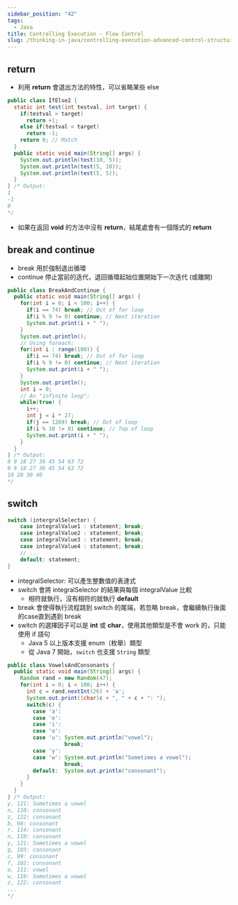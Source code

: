 ```yaml
---
sidebar_position: "42"
tags:
  - Java
title: Controlling Execution - Flow Control
slug: /thinking-in-java/controlling-execution-advanced-control-structures
---
```

## return

- 利用 **return** 會退出方法的特性，可以省略某些 else
```java
public class IfElse2 {
  static int test(int testval, int target) {
    if(testval > target)
      return +1;
    else if(testval < target)
      return -1;
    return 0; // Match
  }
  public static void main(String[] args) {
    System.out.println(test(10, 5));
    System.out.println(test(5, 10));
    System.out.println(test(5, 5));
  }
} /* Output:
1
-1
0
*/
```

- 如果在返回 **void** 的方法中沒有 **return**，結尾處會有一個隱式的 **return**

## break and continue

- break 用於強制退出循環
- continue 停止當前的迭代，退回循環起始位置開始下一次迭代 (或離開)

```java
public class BreakAndContinue {
  public static void main(String[] args) {
    for(int i = 0; i < 100; i++) {
      if(i == 74) break; // Out of for loop
      if(i % 9 != 0) continue; // Next iteration
      System.out.print(i + " ");
    }
    System.out.println();
    // Using foreach:
    for(int i : range(100)) {
      if(i == 74) break; // Out of for loop
      if(i % 9 != 0) continue; // Next iteration
      System.out.print(i + " ");
    }
    System.out.println();
    int i = 0;
    // An "infinite loop":
    while(true) {
      i++;
      int j = i * 27;
      if(j == 1269) break; // Out of loop
      if(i % 10 != 0) continue; // Top of loop
      System.out.print(i + " ");
    }
  }
} /* Output:
0 9 18 27 36 45 54 63 72
0 9 18 27 36 45 54 63 72
10 20 30 40
*/
```

## switch

```java
switch (intergralSelector) {
    case integralValue1 : statement; break;
    case integralValue2 : statement; break;
    case integralValue3 : statement; break;
    case integralValue4 : statement; break;
    // ...
    default: statement;
}
```

- integralSelector: 可以產生整數值的表達式
- switch 會將 integralSelector 的結果與每個 integralValue 比較
    - 相符就執行，沒有相符的就執行 **default**
- break 會使得執行流程跳到 switch 的尾端，若忽略 break，會繼續執行後面的case直到遇到 break
- switch 的選擇因子可以是 **int** 或 **char**，使用其他類型是不會 work 的，只能使用 if 語句
	- Java 5 以上版本支援 enum（枚舉）類型
	- 從 Java 7 開始，`switch` 也支援 `String` 類型

```java
public class VowelsAndConsonants {
  public static void main(String[] args) {
    Random rand = new Random(47);
    for(int i = 0; i < 100; i++) {
      int c = rand.nextInt(26) + 'a';
      System.out.print((char)c + ", " + c + ": ");
      switch(c) {
        case 'a':
        case 'e':
        case 'i':
        case 'o':
        case 'u': System.out.println("vowel");
                  break;
        case 'y':
        case 'w': System.out.println("Sometimes a vowel");
                  break;
        default:  System.out.println("consonant");
      }
    }
  }
} /* Output:
y, 121: Sometimes a vowel
n, 110: consonant
z, 122: consonant
b, 98: consonant
r, 114: consonant
n, 110: consonant
y, 121: Sometimes a vowel
g, 103: consonant
c, 99: consonant
f, 102: consonant
o, 111: vowel
w, 119: Sometimes a vowel
z, 122: consonant
...
*/
```